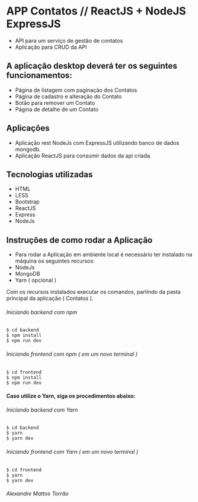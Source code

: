 # APP Contatos // ReactJS + NodeJS ExpressJS

- API para um serviço de gestão de contatos
- Aplicação para CRUD da API

## A aplicação desktop deverá ter os seguintes funcionamentos:
- Página de listagem com paginação dos Contatos
- Página de cadastro e alteração do Contato
- Botão para remover um Contato
- Página de detalhe de um Contato

## Aplicações

- Aplicação rest NodeJs com ExpressJS utilizando banco de dados mongodb.
- Aplicação ReactJS para consumir dados da api criada.

## Tecnologias utilizadas
- HTML
- LESS
- Bootstrap
- ReactJS
- Express
- NodeJs

## Instruções de como rodar a Aplicação

- Para rodar a Aplicação em ambiente local é necessário ter instalado na máquina os seguintes recursos:
- NodeJs
- MongoDB
- Yarn ( opcional )

Com os recursos instalados executar os comandos, partindo da pasta principal da aplicação ( Contatos ).
	
###### Iniciando backend com npm

```
$ cd backend
$ npm install
$ npm run dev
```

###### Iniciando frontend com npm ( em um novo terminal )

```
$ cd frontend
$ npm install
$ npm run dev
```

#### Caso utilize o Yarn, siga os procedimentos abaixo:

###### Iniciando backend com Yarn
```
$ cd backend
$ yarn
$ yarn dev
```

###### Iniciando frontend com Yarn ( em um novo terminal )
```
$ cd frontend
$ yarn
$ yarn dev
```

###### Alexandre Mattos Torrão
